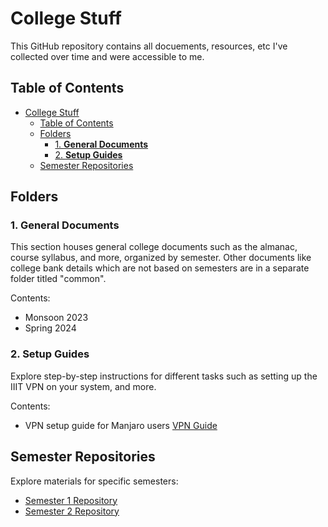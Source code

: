 # College Stuff

This GitHub repository contains all docuements, resources, etc I've collected over time and were accessible to me.

## Table of Contents

- [College Stuff](#college-stuff)
  - [Table of Contents](#table-of-contents)
  - [Folders](#folders)
    - [1. **General Documents**](#1-general-documents)
    - [2. **Setup Guides**](#2-setup-guides)
  - [Semester Repositories](#semester-repositories)

## Folders

### 1. **General Documents**

This section houses general college documents such as the almanac, course syllabus, and more, organized by semester. Other documents like college bank details which are not based on semesters are in a separate folder titled "common".

Contents:

- Monsoon 2023
- Spring 2024

### 2. **Setup Guides**

Explore step-by-step instructions for different tasks such as setting up the IIIT VPN on your system, and more.

Contents:

- VPN setup guide for Manjaro users [VPN Guide](setup-guides/VPN_GUIDE_MANJARO.md)

## Semester Repositories

Explore materials for specific semesters:

- [Semester 1 Repository](https://github.com/your-username/Semester1)
- [Semester 2 Repository](https://github.com/your-username/Semester2)
<!-- - [Add More Semester Repositories](#) Add more links as needed -->
